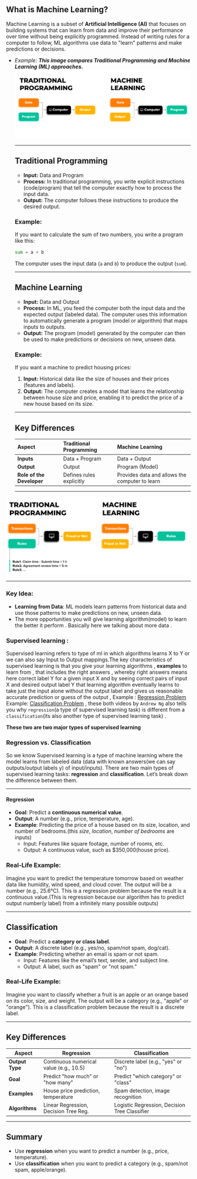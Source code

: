 ## What is Machine Learning?

Machine Learning is a subset of **Artificial Intelligence (AI)** that focuses on building systems that can learn from data and improve their performance over time without being explicitly programmed. Instead of writing rules for a computer to follow, ML algorithms use data to "learn" patterns and make predictions or decisions.
 - *Example:*
    ***This image compares Traditional Programming and Machine Learning (ML) approaches.***
    ![Traditional Programming vs Machine Learning](./Images/traditional_Vs_ml.png)


    ---

    ## Traditional Programming

    - **Input:** Data and Program
    - **Process:** In traditional programming, you write explicit instructions (code/program) that tell the computer exactly how to process the input data.
    - **Output:** The computer follows these instructions to produce the desired output.

    ### Example:
    If you want to calculate the sum of two numbers, you write a program like this:
    ```python
    sum = a + b
    ```
    The computer uses the input data (`a` and `b`) to produce the output (`sum`).

    ---

    ## Machine Learning

    - **Input:** Data and Output
    - **Process:** In ML, you feed the computer both the input data and the expected output (labeled data). The computer uses this information to automatically generate a program (model or algorithm) that maps inputs to outputs.
    - **Output:** The program (model) generated by the computer can then be used to make predictions or decisions on new, unseen data.

    ### Example:
    If you want a machine to predict housing prices:
    1. **Input:** Historical data like the size of houses and their prices (features and labels).
    2. **Output:** The computer creates a model that learns the relationship between house size and price, enabling it to predict the price of a new house based on its size.

    ---

    ## Key Differences

    | **Aspect**                | **Traditional Programming**                      | **Machine Learning**                            |
    |---------------------------|--------------------------------------------------|-------------------------------------------------|
    | **Inputs**                | Data + Program                                   | Data + Output                                   |
    | **Output**                | Output                                           | Program (Model)                                 |
    | **Role of the Developer** | Defines rules explicitly                         | Provides data and allows the computer to learn  |

    ---

 
![](./Images/traditional_Vs_ml_example.png)


---



### Key Idea:
- **Learning from Data**: ML models learn patterns from historical data and use those patterns to make predictions on new, unseen data.
- The more opportunities you will give learning algorithm(model) to learn the better it perform . Basically here we talking about more data .


### Supervised learning : 
Supervised learning refers to type of ml in which algorithms learns X to Y  or we can also say Input to Output mappings.The key characteristics of supervised learning is that you give your learning algorithms , **examples** to learn from , that includes the right answers , whereby right answers means here correct label Y for a given input X and by seeing correct pairs of input X and desired output label Y that learning algorithm eventually learns to take just the input alone without the output label and gives us reasonable accurate prediction or guess of the output , 
Example : [Regression Problem](https://youtu.be/sca5rQ9x1cA?si=x5hcOOdTOfFomfpT&t=64)
Example: [Classification Problem](https://youtu.be/hh6gE0LxfO8?si=SNeN3leskHea-ul9)  , these both videos by `Andrew Ng` also tells you why `regression`(a type of supervised learning task) is different from a `classification`(its also another type of supervised learning task) .

**These two are two major types of supervised learning**


### Regression vs. Classification 

So we know Supervised learning is a type of machine learning where the model learns from labeled data (data with known answers(we can say outputs/output labels y) of input/inputs). There are two main types of supervised learning tasks: **regression** and **classification**. Let’s break down the difference between them.

---

#### Regression
- **Goal**: Predict a **continuous numerical value**.
- **Output**: A number (e.g., price, temperature, age).
- **Example**: Predicting the price of a house based on its size, location, and number of bedrooms.(this *size*, *location*, *number of bedrooms* are inputs)
  - Input: Features like square footage, number of rooms, etc.
  - Output: A continuous value, such as $350,000(house price).

### Real-Life Example:
Imagine you want to predict the temperature tomorrow based on weather data like humidity, wind speed, and cloud cover. The output will be a number (e.g., 25.6°C). This is a regression problem because the result is a continuous value.(This is regression because our algorithm has to predict output number(y label) from a infinitely many possible outputs)

---

## Classification
- **Goal**: Predict a **category or class label**.
- **Output**: A discrete label (e.g., yes/no, spam/not spam, dog/cat).
- **Example**: Predicting whether an email is spam or not spam.
  - Input: Features like the email’s text, sender, and subject line.
  - Output: A label, such as "spam" or "not spam."

### Real-Life Example:
Imagine you want to classify whether a fruit is an apple or an orange based on its color, size, and weight. The output will be a category (e.g., "apple" or "orange"). This is a classification problem because the result is a discrete label.

---

## Key Differences
| **Aspect**            | **Regression**                          | **Classification**                      |
|------------------------|-----------------------------------------|-----------------------------------------|
| **Output Type**        | Continuous numerical value (e.g., 10.5) | Discrete label (e.g., "yes" or "no")    |
| **Goal**               | Predict "how much" or "how many"        | Predict "which category" or "class"     |
| **Examples**           | House price prediction, temperature     | Spam detection, image recognition       |
| **Algorithms**         | Linear Regression, Decision Tree Reg.   | Logistic Regression, Decision Tree Classifier |

---

## Summary
- Use **regression** when you want to predict a number (e.g., price, temperature).
- Use **classification** when you want to predict a category (e.g., spam/not spam, apple/orange).
